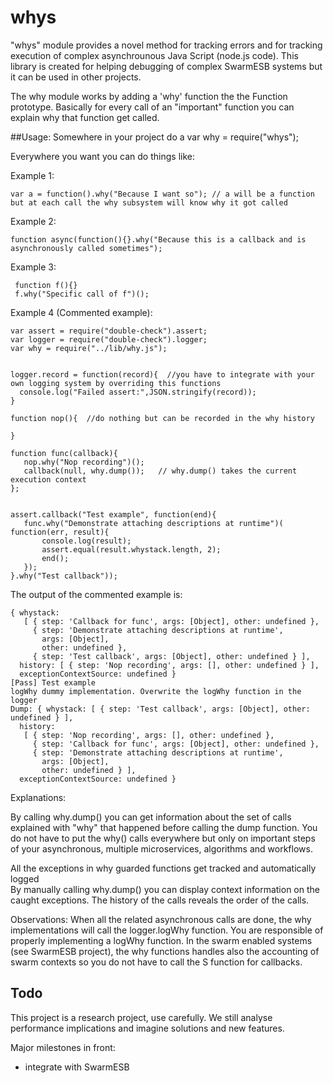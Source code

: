 # whys
"whys" module provides a novel method for tracking errors and for tracking execution of complex asynchrounous Java Script (node.js code).
 This library is created for helping debugging of complex SwarmESB systems but it can be used in other projects. 

The why module works by adding a 'why' function the the Function prototype. Basically for every call of an "important" function you can explain why that function get called.
 
##Usage:
 Somewhere in your project do a 
 var why = require("whys");
 
 
Everywhere you want you can do things like:
 
 Example 1:
 
    var a = function().why("Because I want so"); // a will be a function but at each call the why subsystem will know why it got called
  
 Example 2:
  
    function async(function(){}.why("Because this is a callback and is asynchronously called sometimes");
 
 Example 3:
 
     function f(){}
     f.why("Specific call of f")();
 

 Example 4 (Commented example):

    var assert = require("double-check").assert;
    var logger = require("double-check").logger;
    var why = require("../lib/why.js");
    
    
    logger.record = function(record){  //you have to integrate with your own logging system by overriding this functions
      console.log("Failed assert:",JSON.stringify(record));
    }
    
    function nop(){  //do nothing but can be recorded in the why history
    
    }
    
    function func(callback){
       nop.why("Nop recording")();
       callback(null, why.dump());   // why.dump() takes the current execution context
    };
    
    
    assert.callback("Test example", function(end){
       func.why("Demonstrate attaching descriptions at runtime")( function(err, result){
           console.log(result);
           assert.equal(result.whystack.length, 2);
           end();
       });
    }.why("Test callback"));


The output of the commented example is:
   
    { whystack: 
       [ { step: 'Callback for func', args: [Object], other: undefined },
         { step: 'Demonstrate attaching descriptions at runtime',
           args: [Object],
           other: undefined },
         { step: 'Test callback', args: [Object], other: undefined } ],
      history: [ { step: 'Nop recording', args: [], other: undefined } ],
      exceptionContextSource: undefined }
    [Pass] Test example
    logWhy dummy implementation. Overwrite the logWhy function in the logger
    Dump: { whystack: [ { step: 'Test callback', args: [Object], other: undefined } ],
      history: 
       [ { step: 'Nop recording', args: [], other: undefined },
         { step: 'Callback for func', args: [Object], other: undefined },
         { step: 'Demonstrate attaching descriptions at runtime',
           args: [Object],
           other: undefined } ],
      exceptionContextSource: undefined }

Explanations: 

By calling  why.dump() you can get information about the set of calls explained with "why" that happened before calling the dump function. 
You do not have to put the why() calls everywhere but only on important steps of your asynchronous, multiple microservices, algorithms and workflows.

All the exceptions in why guarded functions get tracked and automatically logged  
By manually calling why.dump() you can display context information on the caught exceptions.
The history of the calls reveals the order of the calls.  
 
Observations:
    When all the related asynchronous calls are done, the why implementations will call the logger.logWhy function. You are responsible of properly implementing a logWhy function.
    In the swarm enabled systems (see SwarmESB project), the why functions handles also the accounting of swarm contexts so you do not have to call the S function for callbacks. 
  
 
## Todo
 
 This project is a research project, use carefully. We still analyse performance implications and imagine solutions and new features. 
 
 Major milestones in front:
 - integrate with SwarmESB
  
 